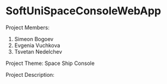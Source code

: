 # SoftUniSpaceConsoleWebApp

Project Members:
1. Simeon Bogoev
2. Evgenia Vuchkova
3. Tsvetan Nedelchev


Project Theme: Space Ship Console


Project Description:



